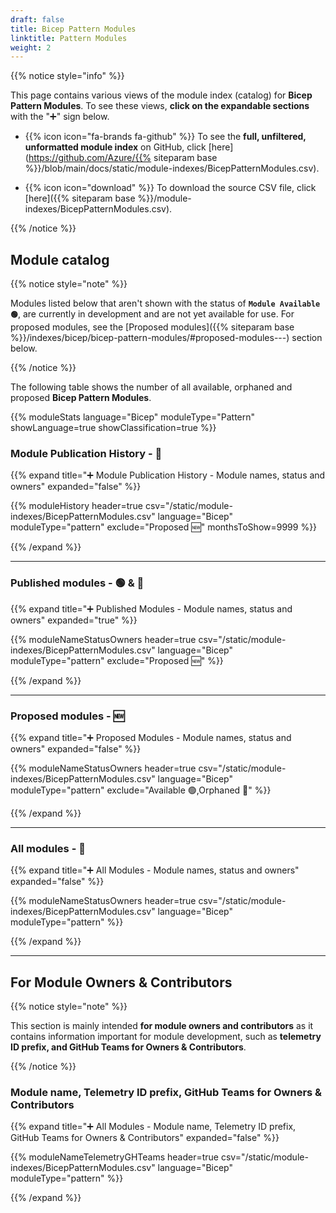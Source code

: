 ```yaml
---
draft: false
title: Bicep Pattern Modules
linktitle: Pattern Modules
weight: 2
---
```


{{% notice style="info" %}}

This page contains various views of the module index (catalog) for **Bicep Pattern Modules**. To see these views, **click on the expandable sections** with the "➕" sign below.

- {{% icon icon="fa-brands fa-github" %}} To see the **full, unfiltered, unformatted module index** on GitHub, click [here](<https://github.com/Azure/{{%> siteparam base %}}/blob/main/docs/static/module-indexes/BicepPatternModules.csv).

- {{% icon icon="download" %}} To download the source CSV file, click [here]({{% siteparam base %}}/module-indexes/BicepPatternModules.csv).

{{% /notice %}}

## Module catalog

{{% notice style="note" %}}

Modules listed below that aren't shown with the status of **`Module Available 🟢`**, are currently in development and are not yet available for use. For proposed modules, see the [Proposed modules]({{% siteparam base %}}/indexes/bicep/bicep-pattern-modules/#proposed-modules---) section below.

{{% /notice %}}

The following table shows the number of all available, orphaned and proposed **Bicep Pattern Modules**.

{{% moduleStats language="Bicep" moduleType="Pattern" showLanguage=true showClassification=true %}}

### Module Publication History - 📅

{{% expand title="➕ Module Publication History - Module names, status and owners" expanded="false" %}}

{{% moduleHistory header=true csv="/static/module-indexes/BicepPatternModules.csv" language="Bicep" moduleType="pattern" exclude="Proposed :new:" monthsToShow=9999 %}}

{{% /expand %}}

---

### Published modules - 🟢 & 👀

{{% expand title="➕ Published Modules - Module names, status and owners" expanded="true" %}}

{{% moduleNameStatusOwners header=true csv="/static/module-indexes/BicepPatternModules.csv" language="Bicep" moduleType="pattern" exclude="Proposed :new:" %}}

{{% /expand %}}

---

### Proposed modules - 🆕

{{% expand title="➕ Proposed Modules - Module names, status and owners" expanded="false" %}}

{{% moduleNameStatusOwners header=true csv="/static/module-indexes/BicepPatternModules.csv" language="Bicep" moduleType="pattern" exclude="Available :green_circle:,Orphaned :eyes:" %}}

{{% /expand %}}

---

### All modules - 📇

{{% expand title="➕ All Modules - Module names, status and owners" expanded="false" %}}

{{% moduleNameStatusOwners header=true csv="/static/module-indexes/BicepPatternModules.csv" language="Bicep" moduleType="pattern" %}}

{{% /expand %}}

---

## For Module Owners & Contributors

{{% notice style="note" %}}

This section is mainly intended **for module owners and contributors** as it contains information important for module development, such as **telemetry ID prefix, and GitHub Teams for Owners & Contributors**.

{{% /notice %}}

### Module name, Telemetry ID prefix, GitHub Teams for Owners & Contributors

{{% expand title="➕ All Modules - Module name, Telemetry ID prefix, GitHub Teams for Owners & Contributors" expanded="false" %}}

{{% moduleNameTelemetryGHTeams header=true csv="/static/module-indexes/BicepPatternModules.csv" language="Bicep" moduleType="pattern" %}}

{{% /expand %}}

